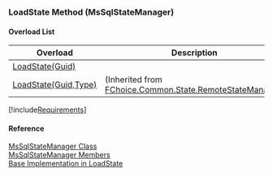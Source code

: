 ﻿### LoadState Method (MsSqlStateManager)

#### Overload List

| Overload | Description |
| --- | --- |
| [LoadState(Guid)](FChoice.Common~FChoice.Common.State.MsSqlStateManager~LoadState(Guid).md) |   |
| [LoadState(Guid,Type)](FChoice.Common~FChoice.Common.State.RemoteStateManager~LoadState(Guid,Type).md) | (Inherited from [FChoice.Common.State.RemoteStateManager](FChoice.Common~FChoice.Common.State.RemoteStateManager.md)) |

[!include[Requirements](../partials/requirements.md)]



#### Reference

[MsSqlStateManager Class](FChoice.Common~FChoice.Common.State.MsSqlStateManager.md)  
[MsSqlStateManager Members](FChoice.Common~FChoice.Common.State.MsSqlStateManager_members.md)  
[Base Implementation in LoadState](FChoice.Common~FChoice.Common.State.RemoteStateManager~LoadState.md)